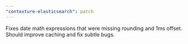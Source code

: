 ```yaml
---
"contexture-elasticsearch": patch
---
```


 Fixes date math expressions that were missing rounding and 1ms offset. Should improve caching and fix subtle bugs.
